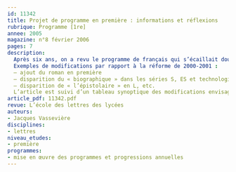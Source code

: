 ```yaml
---
id: 11342
title: Projet de programme en première : informations et réflexions
rubrique: Programme [1re]
annee: 2005
magazine: n°8 février 2006
pages: 7
description: 
  Après six ans, on a revu le programme de français qui s’écaillait doucement dans le jardin des lettres. À vrai dire, cette révision s’imposait depuis sa publication, qui avait suscité interrogations ou franches critiques, amplifiées par la lecture du document d’accompagnement puis des textes définissant les épreuves anticipées de français : ainsi, l’absence de la poésie en seconde et du roman en première avait été vainement déplorée. À l’usage, les professeurs se sont en outre vite aperçus des défauts d’un programme à la fois lourd et émietté…
  Exemples de modifications par rapport à la réforme de 2000-2001 :
  – ajout du roman en première
  – disparition du « biographique » dans les séries S, ES et technologiques
  – disparition de « l’épistolaire » en L, etc.
  L’article est suivi d’un tableau synoptique des modifications envisagées dans le programme de première.
article_pdf: 11342.pdf
revue: L’école des lettres des lycées
auteurs:
- Jacques Vassevière
disciplines:
- lettres
niveau_etudes:
- première
programmes:
- mise en œuvre des programmes et progressions annuelles
---
```

